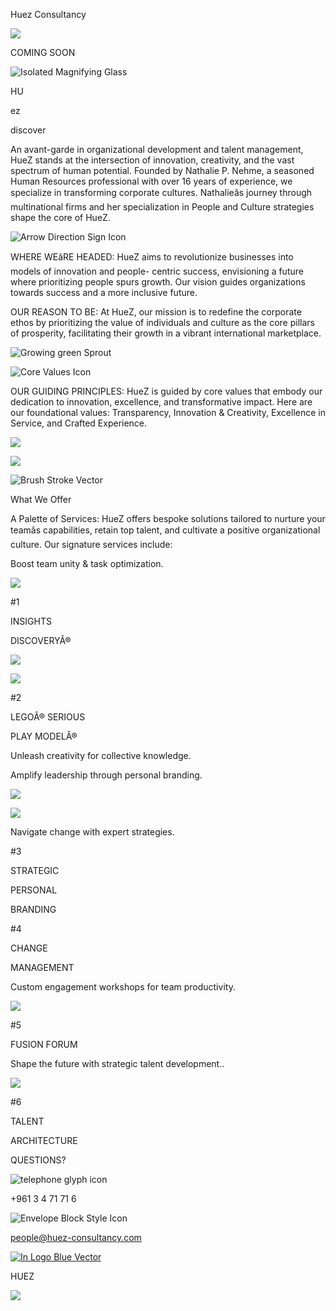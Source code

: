 Huez Consultancy



![](images/cd6fa6dbb62ccf711d4cba3ebc2fb78f.jpg)

COMING SOON

![Isolated Magnifying Glass](images/b64c82c5cab39ddc24b0cc49816838a5.png)

HU

ez

discover

An avant-garde in organizational
development and talent management, HueZ stands at the intersection of innovation, creativity, and the
vast spectrum of human potential. Founded by Nathalie P. Nehme, a seasoned Human Resources
professional with over 16 years of experience, we specialize in transforming corporate cultures.
Nathalieâs journey through multinational firms and her specialization in People and Culture strategies
shape the core of HueZ.

![Arrow Direction Sign Icon](images/a0d1a9eb959b6200bb3ae0a1aea50da4.svg)

WHERE WEâRE HEADED: HueZ aims to revolutionize businesses
into models of innovation and people- centric success, envisioning a future where prioritizing people
spurs growth. Our vision guides organizations towards success and a more inclusive future.

OUR REASON TO BE: At HueZ, our mission is to redefine the
corporate ethos by prioritizing the value of individuals and culture as the core pillars of
prosperity, facilitating their growth in a vibrant international marketplace.

![Growing green Sprout](images/fe275d7631c275142944d9e9962a5b67.svg)

![Core Values Icon](images/69f4d05b877062fa61cacdb31ca10829.svg)

OUR GUIDING PRINCIPLES: HueZ is guided by core values that embody
our dedication to innovation, excellence, and transformative impact. Here are our foundational values:
Transparency, Innovation & Creativity, Excellence in Service, and Crafted Experience.

![](images/0d26a9b6e5bc4847c9a874113d39df10.png)

![](images/0d26a9b6e5bc4847c9a874113d39df10.png)

![Brush Stroke Vector](images/b30d37513229bdbca3552c338a7f6978.svg)

What We Offer

A Palette of Services: HueZ
offers bespoke solutions tailored to nurture your teamâs capabilities, retain top talent, and
cultivate a positive organizational culture. Our signature services include:

Boost team unity & task
optimization.

![](images/33586ef3a25e9e7a6a4aeab571965476.png)

#1

INSIGHTS

DISCOVERYÂ®

![](images/63853e88a54978eee03e76b1f1af08ec.png)

![](images/63853e88a54978eee03e76b1f1af08ec.png)

#2

LEGOÂ® SERIOUS

PLAY MODELÂ®

Unleash creativity for collective
knowledge.

Amplify leadership through personal
branding.

![](images/c09e6b2af3b98e4a2b37bae7194b97de.png)

![](images/4a67bcf7ab6bfa6934957c815a82b83d.png)

Navigate change with expert strategies.

#3

STRATEGIC

PERSONAL

BRANDING

#4

CHANGE

MANAGEMENT

Custom engagement workshops for team
productivity.

![](images/75b63b49c1049bce3bcf49833102bf48.png)

#5

FUSION FORUM

Shape the future with strategic talent
development..

![](images/7131f6d91864f28116c5868489c74a5c.png)

#6

TALENT

ARCHITECTURE

QUESTIONS?

![telephone glyph icon](images/1d1b1ec63338be87f2c4f52e30175085.svg)

+961 3 4 71 71 6

![Envelope Block Style Icon](images/310bc09b12855f859d48a636283df5db.svg)

people@huez-consultancy.com

[![In Logo Blue Vector](images/c7dae802f63005a69c3562ee633758e7.svg)](https://www.linkedin.com/company/huezworld/)

HUEZ

![](images/316e1ee341b59ec7e6a5435bdb025da6.png)